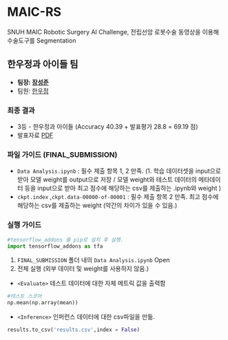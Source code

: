 # MAIC-RS
SNUH MAIC Robotic Surgery AI Challenge, 전립선암 로봇수술 동영상을 이용해 수술도구를 Segmentation

## 한우정과 아이들 팀
- **팀장:  [장성준](https://github.com/junnei)**
- 팀원: [한우정](https://github.com/dnwjddl)


### 최종 결과
- 3등 - 한우정과 아이들 (Accuracy 40.39 + 발표평가 28.8 = 69.19 점)
- 발표자료 [PDF](https://github.com/junneidnwjddl/MAIC-RS/blob/main/211213_우정이%26아이들_발표자료.pdf)


### 파일 가이드 (FINAL_SUBMISSION)
- ```Data Analysis.ipynb``` : 필수 제출 항목 1, 2 만족. (1. 학습 데이터셋을 input으로 받아 모델 weight를 output으로 저장 / 모델 weight와 테스트 데이터의 메타데이터 등을 input으로 받아 최고 점수에 해당하는 csv를 제출하는 .ipynb와 weight )
- ```ckpt.index``` ,```ckpt.data-00000-of-00001``` : 필수 제출 항목 2 만족. 최고 점수에 해당하는 csv를 제출하는 weight (약간의 차이가 있을 수 있음.)


### 실행 가이드

```python
#tensorflow_addons 를 pip로 설치 후 실행.
import tensorflow_addons as tfa
```

1. ```FINAL_SUBMISSION``` 폴더 내의 ```Data Analysis.ipynb``` Open
2. 전체 실행 (외부 데이터 및 weight를 사용하지 않음.)
 
 
-  ```<Evaluate>``` 테스트 데이터에 대한 자체 메트릭 값을 출력함

```python
#테스트 스코어
np.mean(np.array(mean))
```

-  ```<Inference>``` 인퍼런스 데이터에 대한 csv파일을 만듦.

```python
results.to_csv('results.csv',index = False)
```
